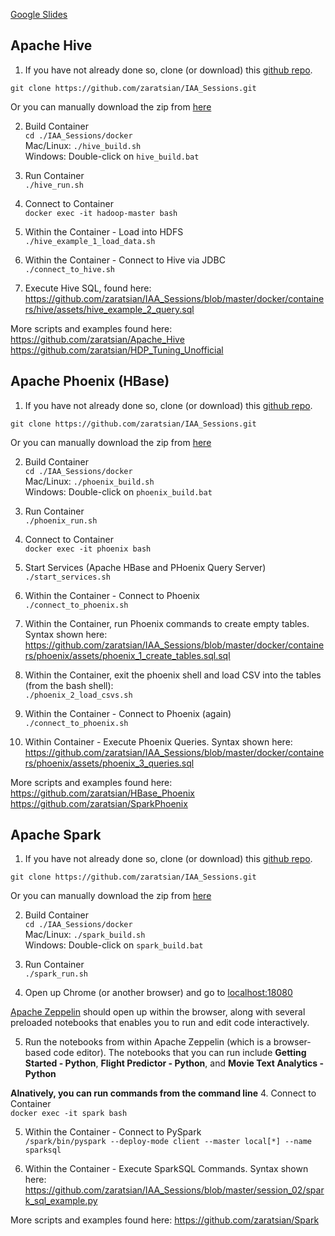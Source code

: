 
[Google Slides](https://docs.google.com/presentation/d/1zB7K2ud91WOKuCENic4WNLz6lSqJ0yUbijYQJ3HbFU0/edit?usp=sharing)

## Apache Hive 

1. If you have not already done so, clone (or download) this [github repo](https://github.com/zaratsian/IAA_Sessions).
```
git clone https://github.com/zaratsian/IAA_Sessions.git
```
Or you can manually download the zip from [here](https://github.com/zaratsian/IAA_Sessions/archive/master.zip)

2. Build Container
<br>```cd ./IAA_Sessions/docker```
<br>Mac/Linux:  ```./hive_build.sh```
<br>Windows:    Double-click on ```hive_build.bat```

3. Run Container
<br>```./hive_run.sh```

4. Connect to Container
<br>```docker exec -it hadoop-master bash```

5. Within the Container - Load into HDFS
<br>```./hive_example_1_load_data.sh```

6. Within the Container - Connect to Hive via JDBC
<br>```./connect_to_hive.sh```

7. Execute Hive SQL, found here:
<br>https://github.com/zaratsian/IAA_Sessions/blob/master/docker/containers/hive/assets/hive_example_2_query.sql

More scripts and examples found here:
<br>https://github.com/zaratsian/Apache_Hive
<br>https://github.com/zaratsian/HDP_Tuning_Unofficial

## Apache Phoenix (HBase)

1. If you have not already done so, clone (or download) this [github repo](https://github.com/zaratsian/IAA_Sessions).
```
git clone https://github.com/zaratsian/IAA_Sessions.git
```
Or you can manually download the zip from [here](https://github.com/zaratsian/IAA_Sessions/archive/master.zip)

2. Build Container
<br>```cd ./IAA_Sessions/docker```
<br>Mac/Linux:  ```./phoenix_build.sh```
<br>Windows:    Double-click on ```phoenix_build.bat```

3. Run Container
<br>```./phoenix_run.sh```

4. Connect to Container
<br>```docker exec -it phoenix bash```

5. Start Services (Apache HBase and PHoenix Query Server)
<br>```./start_services.sh```

6. Within the Container - Connect to Phoenix
<br>```./connect_to_phoenix.sh```

7. Within the Container, run Phoenix commands to create empty tables. Syntax shown here:
<br>https://github.com/zaratsian/IAA_Sessions/blob/master/docker/containers/phoenix/assets/phoenix_1_create_tables.sql.sql

8. Within the Container, exit the phoenix shell and load CSV into the tables (from the bash shell):
<br>```./phoenix_2_load_csvs.sh```

9. Within the Container - Connect to Phoenix (again)
<br>```./connect_to_phoenix.sh```

10. Within Container - Execute Phoenix Queries. Syntax shown here:
<br>https://github.com/zaratsian/IAA_Sessions/blob/master/docker/containers/phoenix/assets/phoenix_3_queries.sql

More scripts and examples found here:
<br>https://github.com/zaratsian/HBase_Phoenix
<br>https://github.com/zaratsian/SparkPhoenix

## Apache Spark

1. If you have not already done so, clone (or download) this [github repo](https://github.com/zaratsian/IAA_Sessions).
```
git clone https://github.com/zaratsian/IAA_Sessions.git
```
Or you can manually download the zip from [here](https://github.com/zaratsian/IAA_Sessions/archive/master.zip)

2. Build Container
<br>```cd ./IAA_Sessions/docker```
<br>Mac/Linux:  ```./spark_build.sh```
<br>Windows:    Double-click on ```spark_build.bat```

3. Run Container
<br>```./spark_run.sh```

4. Open up Chrome (or another browser) and go to [localhost:18080](localhost:18080)

[Apache Zeppelin](https://zeppelin.apache.org/) should open up within the browser, along with several preloaded notebooks that enables you to run and edit code interactively.

5. Run the notebooks from within Apache Zeppelin (which is a browser-based code editor). The notebooks that you can run include **Getting Started - Python**, **Flight Predictor - Python**, and **Movie Text Analytics - Python**

**Alnatively, you can run commands from the command line**
4. Connect to Container
<br>```docker exec -it spark bash```

5. Within the Container - Connect to PySpark
<br>```/spark/bin/pyspark --deploy-mode client --master local[*] --name sparksql```

6. Within the Container - Execute SparkSQL Commands. Syntax shown here:
<br>https://github.com/zaratsian/IAA_Sessions/blob/master/session_02/spark_sql_example.py

More scripts and examples found here:
https://github.com/zaratsian/Spark
